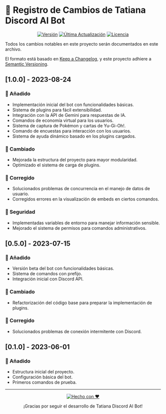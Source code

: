 # 📜 Registro de Cambios de Tatiana Discord AI Bot

<div align="center">

[![Versión](https://img.shields.io/badge/versión-1.0.0-blue.svg)](https://github.com/ItsJhonAlex/TatianaBot)
[![Última Actualización](https://img.shields.io/badge/última%20actualización-24%20agosto%202023-brightgreen.svg)](https://github.com/ItsJhonAlex/TatianaBot/commits/main)
[![Licencia](https://img.shields.io/badge/licencia-MIT-blue.svg)](https://opensource.org/licenses/MIT)

</div>

Todos los cambios notables en este proyecto serán documentados en este archivo.

El formato está basado en [Keep a Changelog](https://keepachangelog.com/es-ES/1.0.0/),
y este proyecto adhiere a [Semantic Versioning](https://semver.org/spec/v2.0.0.html).

## [1.0.0] - 2023-08-24

### 🎉 Añadido

- Implementación inicial del bot con funcionalidades básicas.
- Sistema de plugins para fácil extensibilidad.
- Integración con la API de Gemini para respuestas de IA.
- Comandos de economía virtual para los usuarios.
- Sistema de captura de Pokémon y cartas de Yu-Gi-Oh!.
- Comando de encuestas para interacción con los usuarios.
- Sistema de ayuda dinámico basado en los plugins cargados.

### 🔧 Cambiado

- Mejorada la estructura del proyecto para mayor modularidad.
- Optimizado el sistema de carga de plugins.

### 🐛 Corregido

- Solucionados problemas de concurrencia en el manejo de datos de usuario.
- Corregidos errores en la visualización de embeds en ciertos comandos.

### 🔐 Seguridad

- Implementadas variables de entorno para manejar información sensible.
- Mejorado el sistema de permisos para comandos administrativos.

## [0.5.0] - 2023-07-15

### 🎉 Añadido

- Versión beta del bot con funcionalidades básicas.
- Sistema de comandos con prefijo.
- Integración inicial con Discord API.

### 🔧 Cambiado

- Refactorización del código base para preparar la implementación de plugins.

### 🐛 Corregido

- Solucionados problemas de conexión intermitente con Discord.

## [0.1.0] - 2023-06-01

### 🎉 Añadido

- Estructura inicial del proyecto.
- Configuración básica del bot.
- Primeros comandos de prueba.

---

<div align="center">

[![Hecho con ❤️](https://img.shields.io/badge/Hecho%20con-❤️-ff69b4.svg)](https://github.com/ItsJhonAlex/TatianaBot)

¡Gracias por seguir el desarrollo de Tatiana Discord AI Bot!

</div>
